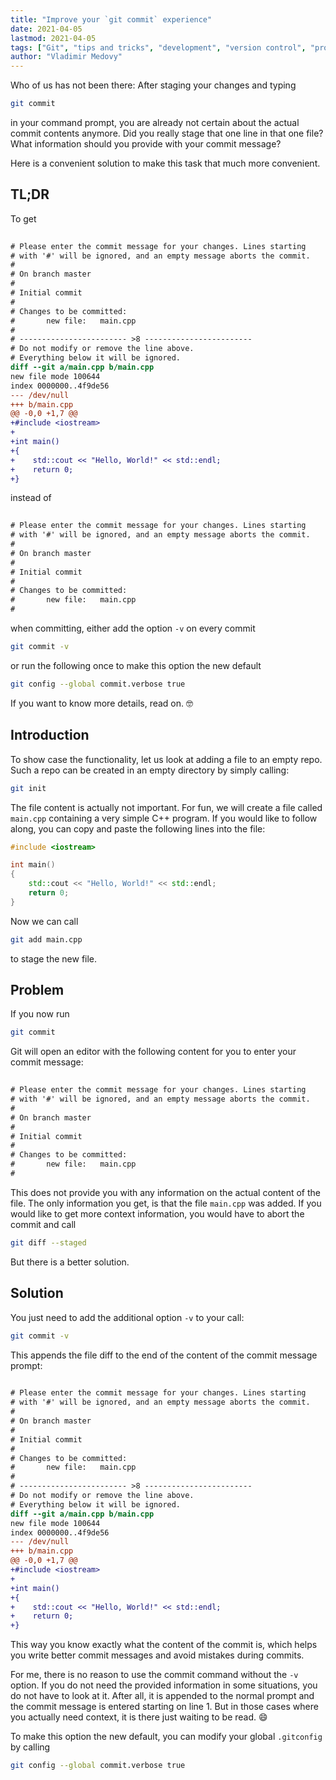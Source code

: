 ```yaml
---
title: "Improve your `git commit` experience"
date: 2021-04-05
lastmod: 2021-04-05
tags: ["Git", "tips and tricks", "development", "version control", "productivity"]
author: "Vladimir Medovy"
---
```


Who of us has not been there: After staging your changes and typing 
```bash
git commit
```
in your command prompt, you are already not certain about the actual commit contents anymore.
Did you really stage that one line in that one file?
What information should you provide with your commit message?

Here is a convenient solution to make this task that much more convenient.

## TL;DR

To get

```diff
 
# Please enter the commit message for your changes. Lines starting
# with '#' will be ignored, and an empty message aborts the commit.
#
# On branch master
#
# Initial commit
#
# Changes to be committed:
#       new file:   main.cpp
#
# ------------------------ >8 ------------------------
# Do not modify or remove the line above.
# Everything below it will be ignored.
diff --git a/main.cpp b/main.cpp
new file mode 100644
index 0000000..4f9de56
--- /dev/null
+++ b/main.cpp
@@ -0,0 +1,7 @@
+#include <iostream>
+
+int main()
+{
+    std::cout << "Hello, World!" << std::endl;
+    return 0;
+}
```

instead of

```diff
 
# Please enter the commit message for your changes. Lines starting
# with '#' will be ignored, and an empty message aborts the commit.
#
# On branch master
#
# Initial commit
#
# Changes to be committed:
#       new file:   main.cpp
#
```

when committing, either add the option `-v` on every commit

```bash
git commit -v
```

or run the following once to make this option the new default

```bash
git config --global commit.verbose true
```

If you want to know more details, read on. :nerd_face:

## Introduction
To show case the functionality, let us look at adding a file to an empty repo.
Such a repo can be created in an empty directory by simply calling:

```bash
git init
```

The file content is actually not important.
For fun, we will create a file called `main.cpp` containing a very simple C++ program.
If you would like to follow along, you can copy and paste the following lines into the file:

```cpp
#include <iostream>

int main()
{
    std::cout << "Hello, World!" << std::endl;
    return 0;
}

```

Now we can call 

```bash
git add main.cpp
```

to stage the new file.

## Problem

If you now run

```bash
git commit
```

Git will open an editor with the following content for you to enter your commit message:

```diff
 
# Please enter the commit message for your changes. Lines starting
# with '#' will be ignored, and an empty message aborts the commit.
#
# On branch master
#
# Initial commit
#
# Changes to be committed:
#       new file:   main.cpp
#
```

This does not provide you with any information on the actual content of the file.
The only information you get, is that the file `main.cpp` was added.
If you would like to get more context information, you would have to abort the commit and call

```bash
git diff --staged
```

But there is a better solution.

## Solution

You just need to add the additional option `-v` to your call:

```bash
git commit -v
```

This appends the file diff to the end of the content of the commit message prompt:

```diff
 
# Please enter the commit message for your changes. Lines starting
# with '#' will be ignored, and an empty message aborts the commit.
#
# On branch master
#
# Initial commit
#
# Changes to be committed:
#       new file:   main.cpp
#
# ------------------------ >8 ------------------------
# Do not modify or remove the line above.
# Everything below it will be ignored.
diff --git a/main.cpp b/main.cpp
new file mode 100644
index 0000000..4f9de56
--- /dev/null
+++ b/main.cpp
@@ -0,0 +1,7 @@
+#include <iostream>
+
+int main()
+{
+    std::cout << "Hello, World!" << std::endl;
+    return 0;
+}
```

This way you know exactly what the content of the commit is, which helps you write better commit messages and avoid mistakes during commits.

For me, there is no reason to use the commit command without the `-v` option.
If you do not need the provided information in some situations, you do not have to look at it.
After all, it is appended to the normal prompt and the commit message is entered starting on line 1.
But in those cases where you actually need context, it is there just waiting to be read. :smile:

To make this option the new default, you can modify your global `.gitconfig` by calling

```bash
git config --global commit.verbose true
```
